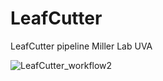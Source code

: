 # LeafCutter

LeafCutter pipeline Miller Lab UVA

![LeafCutter_workflow2](https://user-images.githubusercontent.com/62807501/125146925-8b628b80-e0f6-11eb-925e-144dc663a169.png)
